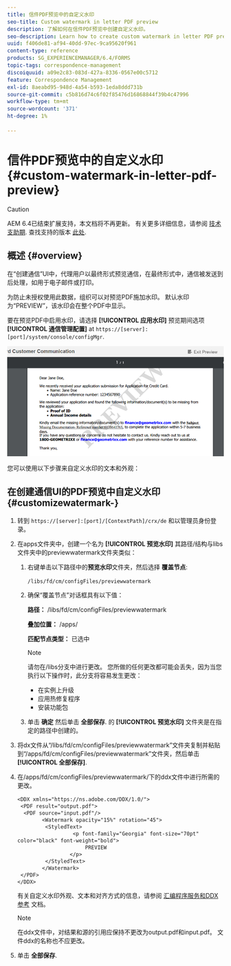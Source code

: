 ```yaml
---
title: 信件PDF预览中的自定义水印
seo-title: Custom watermark in letter PDF preview
description: 了解如何在信件PDF预览中创建自定义水印。
seo-description: Learn how to create custom watermark in letter PDF preview.
uuid: f406de81-af94-40dd-97ec-9ca95620f961
content-type: reference
products: SG_EXPERIENCEMANAGER/6.4/FORMS
topic-tags: correspondence-management
discoiquuid: a09e2c83-083d-427a-8336-0567e00c5712
feature: Correspondence Management
exl-id: 8aeabd95-948d-4a54-b593-1eda8ddd731b
source-git-commit: c5b816d74c6f02f85476d16868844f39b4c47996
workflow-type: tm+mt
source-wordcount: '371'
ht-degree: 1%

---
```


# 信件PDF预览中的自定义水印 {#custom-watermark-in-letter-pdf-preview}

>[!CAUTION]
>
>AEM 6.4已结束扩展支持，本文档将不再更新。 有关更多详细信息，请参阅 [技术支助期](https://helpx.adobe.com/cn/support/programs/eol-matrix.html). 查找支持的版本 [此处](https://experienceleague.adobe.com/docs/).

## 概述 {#overview}

在“创建通信”UI中，代理用户以最终形式预览通信，在最终形式中，通信被发送到后处理，如用于电子邮件或打印。

为防止未授权使用此数据，组织可以对预览PDF施加水印。 默认水印为“PREVIEW”，该水印会在整个PDF中显示。

要在预览PDF中启用水印，请选择 **[!UICONTROL 应用水印]** 预览期间选项 **[!UICONTROL 通信管理配置]** at `https://[server]:[port]/system/console/configMgr`.

![默认水印](assets/default-watermark.png)

您可以使用以下步骤来自定义水印的文本和外观：

## 在创建通信UI的PDF预览中自定义水印 {#customizewatermark-}

1. 转到 `https://[server]:[port]/[ContextPath]/crx/de` 和以管理员身份登录。
1. 在apps文件夹中，创建一个名为 **[!UICONTROL 预览水印]** 其路径/结构与libs文件夹中的previewwatermark文件夹类似：

   1. 右键单击以下路径中的**预览水印**文件夹，然后选择 **覆盖节点**:

      `/libs/fd/cm/configFiles/previewwatermark`

   1. 确保“覆盖节点”对话框具有以下值：

      **路径：** /libs/fd/cm/configFiles/previewwatermark

      **叠加位置：** /apps/

      **匹配节点类型：** 已选中

      >[!NOTE]
      >
      >请勿在/libs分支中进行更改。 您所做的任何更改都可能会丢失，因为当您执行以下操作时，此分支将容易发生更改：
      >
      >* 在实例上升级
      >* 应用热修复程序
      >* 安装功能包


   1. 单击 **确定** 然后单击 **全部保存**. 的 **[!UICONTROL 预览水印]** 文件夹是在指定的路径中创建的。

1. 将dx文件从“/libs/fd/cm/configFiles/previewwatermark”文件夹复制并粘贴到“/apps/fd/cm/configFiles/previewwatermark”文件夹，然后单击 **[!UICONTROL 全部保存]**.
1. 在/apps/fd/cm/configFiles/previewwatermark/下的ddx文件中进行所需的更改。

   ```
   <DDX xmlns="https://ns.adobe.com/DDX/1.0/">
    <PDF result="output.pdf">
     <PDF source="input.pdf"/>
           <Watermark opacity="15%" rotation="45">
            <StyledText>
                     <p font-family="Georgia" font-size="70pt" color="black" font-weight="bold">
                         PREVIEW
                    </p>
            </StyledText>
           </Watermark>
    </PDF>
   </DDX>
   ```

   有关自定义水印外观、文本和对齐方式的信息，请参阅 [汇编程序服务和DDX参考](https://help.adobe.com/en_US/livecycle/11.0/ddxRef.pdf) 文档。

   >[!NOTE]
   >
   >在ddx文件中，对结果和源的引用应保持不更改为output.pdf和input.pdf。 文件ddx的名称也不应更改。

1. 单击 **全部保存**.
